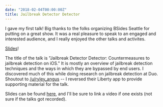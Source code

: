 ```yaml
---
date: "2018-02-04T00:00:00Z"
title: Jailbreak Detector Detector
---
```


I gave my first talk! Big thanks to the folks organizing BSides Seattle for putting on a great show. It was a real pleasure to speak to an engaged and interested audience, and I really enjoyed the other talks and activites.

[Slides](https://www.dropbox.com/s/ll54hqup927r7y1/Jailbreak%20Detector%20Detector.pdf?dl=0)!

The title of the talk is "Jailbreak Detector Detector: Countermeasures to jailbreak detection on iOS." It is mostly an overview of jailbreak detection techniques and the ways in which they are bypassed by end users. I discovered much of this while doing research on jailbreak detection at Duo. Shoutout to [/u/ryley\_angus](https://www.reddit.com/user/ryley_angus) -- I reversed their Liberty app to provide supporting material for the talk.

Slides can be found [here](https://www.dropbox.com/s/ll54hqup927r7y1/Jailbreak%20Detector%20Detector.pdf?dl=0), and I'll be sure to link a video if one exists (not sure if the talks got recorded).
